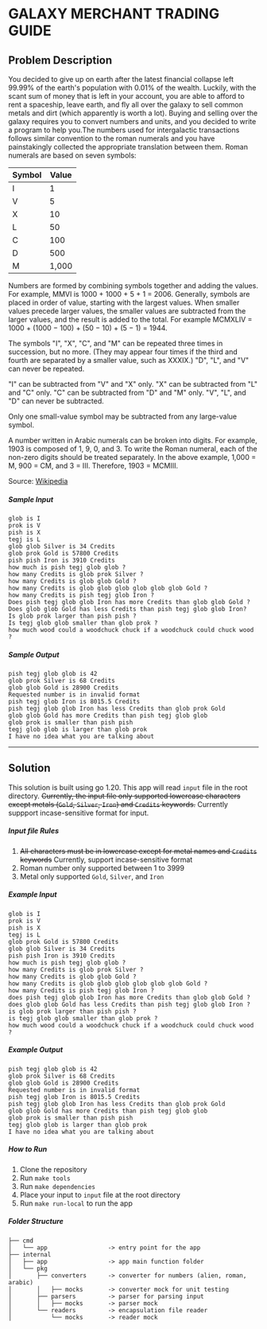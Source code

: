# GALAXY MERCHANT TRADING GUIDE

## Problem Description
You decided to give up on earth after the latest financial collapse left 99.99% of the earth's population with 0.01% of the wealth. Luckily, with the scant sum of money that is left in your account, you are able to afford to rent a spaceship, leave earth, and fly all over the galaxy to sell common metals and dirt (which apparently is worth a lot). Buying and selling over the galaxy requires you to convert numbers and units, and you decided to write a program to help you.The numbers used for intergalactic transactions follows similar convention to the roman numerals and you have painstakingly collected the appropriate translation between them. Roman numerals are based on seven symbols:

| Symbol | Value |
|-|-|
|I| 1|
|V| 5|
|X | 10|
|L |50|
|C |100|
|D| 500|
|M| 1,000|

Numbers are formed by combining symbols together and adding the values. For example, MMVI is 1000 + 1000 + 5 + 1 = 2006. Generally, symbols are placed in order of value, starting with the largest values. When smaller values precede larger values, the smaller values are subtracted from the larger values, and the result is added to the total. For example MCMXLIV = 1000 + (1000 − 100) + (50 − 10) + (5 − 1) = 1944.

The symbols "I", "X", "C", and "M" can be repeated three times in succession, but no more. (They may appear four times if the third and fourth are separated by a smaller value, such as XXXIX.) "D", "L", and "V" can never be repeated.

"I" can be subtracted from "V" and "X" only. "X" can be subtracted from "L" and "C" only. "C" can be subtracted from "D" and "M" only. "V", "L", and "D" can never be subtracted.

Only one small-value symbol may be subtracted from any large-value symbol.

A number written in Arabic numerals can be broken into digits. For example, 1903 is composed of 1, 9, 0, and 3. To write the Roman numeral, each of the non-zero digits should be treated separately. In the above example, 1,000 = M, 900 = CM, and 3 = III. Therefore, 1903 = MCMIII.

Source: [Wikipedia](http://en.wikipedia.org/wiki/Roman_numerals)

##### Sample Input
```
glob is I
prok is V
pish is X
tegj is L
glob glob Silver is 34 Credits
glob prok Gold is 57800 Credits
pish pish Iron is 3910 Credits
how much is pish tegj glob glob ?
how many Credits is glob prok Silver ?
how many Credits is glob glob Gold ?
how many Credits is glob glob glob glob glob glob Gold ?
how many Credits is pish tegj glob Iron ?
Does pish tegj glob glob Iron has more Credits than glob glob Gold ?
Does glob glob Gold has less Credits than pish tegj glob glob Iron?
Is glob prok larger than pish pish ?
Is tegj glob glob smaller than glob prok ?
how much wood could a woodchuck chuck if a woodchuck could chuck wood ?
```

##### Sample Output
```
pish tegj glob glob is 42
glob prok Silver is 68 Credits
glob glob Gold is 28900 Credits
Requested number is in invalid format
pish tegj glob Iron is 8015.5 Credits
pish tegj glob glob Iron has less Credits than glob prok Gold
glob glob Gold has more Credits than pish tegj glob glob
glob prok is smaller than pish pish
tegj glob glob is larger than glob prok
I have no idea what you are talking about
```
---
## Solution

This solution is built using go 1.20. This app will read `input` file in the root directory. ~~Currently, the input file only supported lowercase characters except metals (`Gold`, `Silver`, `Iron`) and `Credits` keywords.~~ Currently suppport incase-sensitive format for input.

##### Input file Rules
1. ~~All characters must be in lowercase except for metal names and `Credits` keywords~~ Currently, support incase-sensitive format
2. Roman number only supported between 1 to 3999
3. Metal only supported `Gold`, `Silver`, and `Iron`

##### Example Input
```
glob is I
prok is V
pish is X
tegj is L
glob prok Gold is 57800 Credits
glob glob Silver is 34 Credits
pish pish Iron is 3910 Credits
how much is pish tegj glob glob ?
how many Credits is glob prok Silver ?
how many Credits is glob glob Gold ?
how many Credits is glob glob glob glob glob glob Gold ?
how many Credits is pish tegj glob Iron ?
does pish tegj glob glob Iron has more Credits than glob glob Gold ?
does glob glob Gold has less Credits than pish tegj glob glob Iron ?
is glob prok larger than pish pish ?
is tegj glob glob smaller than glob prok ?
how much wood could a woodchuck chuck if a woodchuck could chuck wood ?
```

##### Example Output
```
pish tegj glob glob is 42
glob prok Silver is 68 Credits
glob glob Gold is 28900 Credits
Requested number is in invalid format
pish tegj glob Iron is 8015.5 Credits
pish tegj glob glob Iron has less Credits than glob prok Gold
glob glob Gold has more Credits than pish tegj glob glob
glob prok is smaller than pish pish
tegj glob glob is larger than glob prok
I have no idea what you are talking about
```

##### How to Run
1. Clone the repository
2. Run `make tools`
3. Run `make dependencies`
4. Place your input to `input` file at the root directory
5. Run `make run-local` to run the app

##### Folder Structure

```
├── cmd                     
│   └── app                 -> entry point for the app
├── internal                 
│   ├── app                 -> app main function folder
│   └── pkg                 
│       ├── converters      -> converter for numbers (alien, roman, arabic)
│       │   ├── mocks       -> converter mock for unit testing
│       ├── parsers         -> parser for parsing input
│       │   ├── mocks       -> parser mock
│       └── readers         -> encapsulation file reader
│           └── mocks       -> reader mock
```
